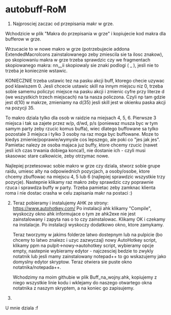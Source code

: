 # autobuff-RoM
1. Najprosciej zaczac od przepisania makr w grze.

  Wchodzicie w plik "Makra do przepisania w grze" i kopiujecie kod makra dla bufferow w grze.
  
  Wrzucacie to w nowe makro w grze (potrzebujecie addona ExtendedMacroIcons zainstalowanego zeby zmiescila sie ta ilosc znakow), po skopiowaniu makra w grze trzeba sprawdzic czy we fragmentach skopiowanego makra: nn,__,__,ii skopiowaly sie znaki podlogi ( _ ), jesli nie to trzeba je koniecznie wstawic.
  
  KONIECZNIE trzeba ustawic tez na pasku akcji buff, ktorego checie uzywac pod klawiszem 0. Jesli chcecie ustawic skill na innym miejscu niz 0, trzeba sobie samemu policzyc miejsce na pasku akcji i zmienic cyfre przy literze d (we wszystkich trzech miejscach) na ta nasza policzona. Czyli np tam gdzie jest d(10) w makrze, zmieniamy na d(35) jesli skill jest w okienku paska akcji na pozycji 35.
  
  To makro dziala tylko dla osob w raidzie na miejsach 4, 5, 6. Pierwsze 3 miejsca i tak sa zajete przez w/p, d/wd, p/s (poniewaz musza byc w tym samym party zeby rzucic komus buffa), wiec dlatego buffowane sa tylko pozostale 3 miejsca i tylko 3 osoby na raz moga byc buffowane. Moze to kiedys zmienie/poprawie/wymysle cos lepszego, ale poki co "jes jak jes". Pamietac nalezy ze osoba majaca juz buffy, ktore chcemy rzucic (nawet jesli ich czas trwania dobiega konca!), nie dostanie ich - czyli musi skasowac stare calkowicie, zeby otrzymac nowe.
  
  Najlepiej przetesowac sobie makro w grze czy dziala, stworz sobie grupe raidu, umiesc alty na odpowiednich pozycjach, a osoby/osobe, ktore chcemy zbuffowac na miejscu 4, 5 lub 6 (najlepiej sprawdzic wszystkie trzy pozycje). Nastepnie klikamy raz makro zeby sprawdzic czy poprawnie rzuca i sprawdza buffy w party. Trzeba pamietac zeby zamknac klienta roma i nie dostac crasha w celu zapisania makr na postaci :)
  
2. Teraz pobieramy i instalujemy AHK ze strony: https://www.autohotkey.com/
   Po instalacji ahk klikamy "Compile", wyskoczy okno ahk informujace o tym ze ahk2exe nie jest zainstalowany i zapyta nas o to czy zainstalowac. Klikamy OK i czekamy na instalacje. Po instalacji wyskoczy dodatkowo okno, ktore zamykamy.
   
   Teraz tworzymy w jakims folderze latwo dostepnym lub na pulpicie (bo chcemy to latwo znalezc i uzyc zazwyczaj) nowy AutoHotkey script, klikamy ppm na pulpit->nowy->autohotkey script, wybieramy opcje empty, nastepnie wybieramy edytor - najczesciej bedzie to zwykly notatnik lub jesli mamy zainstalowany notepad++ to go wskazujemy jako domyslny edytor skryptow. Teraz otwiera sie puste okno notatnika/notepada++.
   
   Wchodzimy na moim githubie w plik Buff_na_wojny.ahk, kopiujemy z niego wszystkie linie kodu i wklejamy do naszego otwartego okna notatnika z naszym skryptem, a na koniec go zapisujemy.

4.
   
U mnie dziala :f
